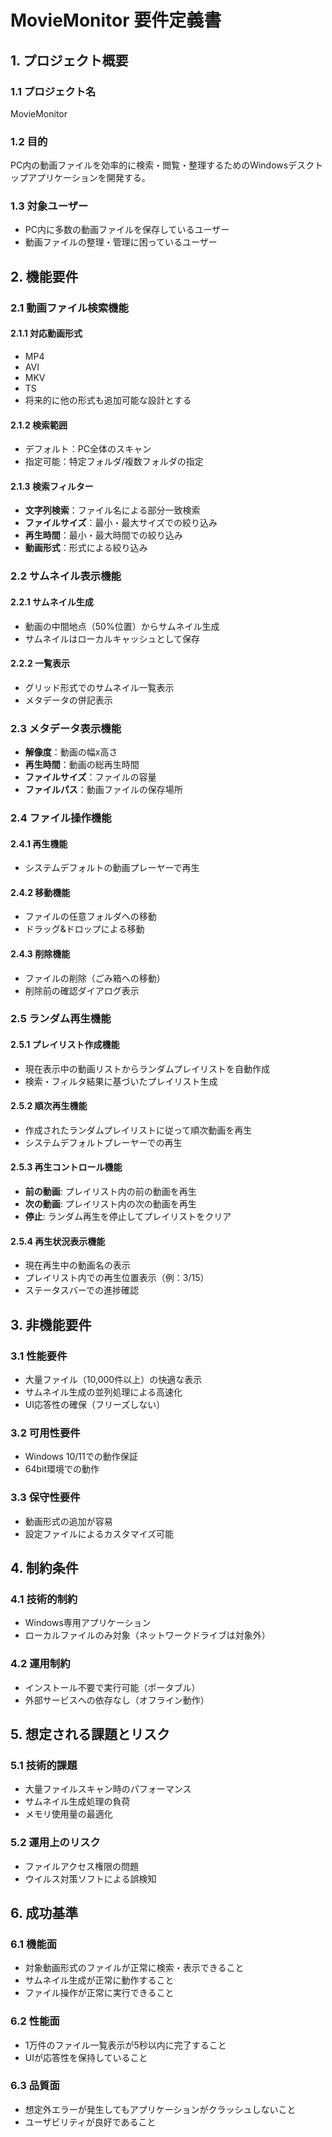 # MovieMonitor 要件定義書

## 1. プロジェクト概要

### 1.1 プロジェクト名
MovieMonitor

### 1.2 目的
PC内の動画ファイルを効率的に検索・閲覧・整理するためのWindowsデスクトップアプリケーションを開発する。

### 1.3 対象ユーザー
- PC内に多数の動画ファイルを保存しているユーザー
- 動画ファイルの整理・管理に困っているユーザー

## 2. 機能要件

### 2.1 動画ファイル検索機能
#### 2.1.1 対応動画形式
- MP4
- AVI
- MKV
- TS
- 将来的に他の形式も追加可能な設計とする

#### 2.1.2 検索範囲
- デフォルト：PC全体のスキャン
- 指定可能：特定フォルダ/複数フォルダの指定

#### 2.1.3 検索フィルター
- **文字列検索**：ファイル名による部分一致検索
- **ファイルサイズ**：最小・最大サイズでの絞り込み
- **再生時間**：最小・最大時間での絞り込み
- **動画形式**：形式による絞り込み

### 2.2 サムネイル表示機能
#### 2.2.1 サムネイル生成
- 動画の中間地点（50%位置）からサムネイル生成
- サムネイルはローカルキャッシュとして保存

#### 2.2.2 一覧表示
- グリッド形式でのサムネイル一覧表示
- メタデータの併記表示

### 2.3 メタデータ表示機能
- **解像度**：動画の幅x高さ
- **再生時間**：動画の総再生時間
- **ファイルサイズ**：ファイルの容量
- **ファイルパス**：動画ファイルの保存場所

### 2.4 ファイル操作機能
#### 2.4.1 再生機能
- システムデフォルトの動画プレーヤーで再生

#### 2.4.2 移動機能
- ファイルの任意フォルダへの移動
- ドラッグ&ドロップによる移動

#### 2.4.3 削除機能
- ファイルの削除（ごみ箱への移動）
- 削除前の確認ダイアログ表示

### 2.5 ランダム再生機能
#### 2.5.1 プレイリスト作成機能
- 現在表示中の動画リストからランダムプレイリストを自動作成
- 検索・フィルタ結果に基づいたプレイリスト生成

#### 2.5.2 順次再生機能
- 作成されたランダムプレイリストに従って順次動画を再生
- システムデフォルトプレーヤーでの再生

#### 2.5.3 再生コントロール機能
- **前の動画**: プレイリスト内の前の動画を再生
- **次の動画**: プレイリスト内の次の動画を再生
- **停止**: ランダム再生を停止してプレイリストをクリア

#### 2.5.4 再生状況表示機能
- 現在再生中の動画名の表示
- プレイリスト内での再生位置表示（例：3/15）
- ステータスバーでの進捗確認

## 3. 非機能要件

### 3.1 性能要件
- 大量ファイル（10,000件以上）の快適な表示
- サムネイル生成の並列処理による高速化
- UI応答性の確保（フリーズしない）

### 3.2 可用性要件
- Windows 10/11での動作保証
- 64bit環境での動作

### 3.3 保守性要件
- 動画形式の追加が容易
- 設定ファイルによるカスタマイズ可能

## 4. 制約条件

### 4.1 技術的制約
- Windows専用アプリケーション
- ローカルファイルのみ対象（ネットワークドライブは対象外）

### 4.2 運用制約
- インストール不要で実行可能（ポータブル）
- 外部サービスへの依存なし（オフライン動作）

## 5. 想定される課題とリスク

### 5.1 技術的課題
- 大量ファイルスキャン時のパフォーマンス
- サムネイル生成処理の負荷
- メモリ使用量の最適化

### 5.2 運用上のリスク
- ファイルアクセス権限の問題
- ウイルス対策ソフトによる誤検知

## 6. 成功基準

### 6.1 機能面
- 対象動画形式のファイルが正常に検索・表示できること
- サムネイル生成が正常に動作すること
- ファイル操作が正常に実行できること

### 6.2 性能面
- 1万件のファイル一覧表示が5秒以内に完了すること
- UIが応答性を保持していること

### 6.3 品質面
- 想定外エラーが発生してもアプリケーションがクラッシュしないこと
- ユーザビリティが良好であること